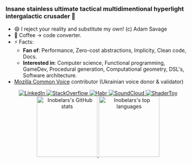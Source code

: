 <!-- 
  inobelar/inobelar is a special repository because its `README.md` (this file) appears on GitHub profile.

  Inspired by great profile-README of https://github.com/Arshiamidos 

  References:
    - Icons sources:
      - https://github.com/simple-icons/simple-icons (https://simpleicons.org)
    - Spaces:
      - https://stackoverflow.com/a/8515417/

  TODO: Bash -> ZSH, CMake + QMake, curl + wget
-->

<!--

#### Development tools:

<p align="center">
  <img alt="C"               height="18px" width="18px" src="https://cdn.jsdelivr.net/npm/simple-icons@v3/icons/c.svg" />
  <img alt="C++"             height="18px" width="18px" src="https://cdn.jsdelivr.net/npm/simple-icons@v3/icons/cplusplus.svg" />
  <img alt="Qt"              height="18px" width="18px" src="https://cdn.jsdelivr.net/npm/simple-icons@v3/icons/qt.svg" />
  <img alt="Lua"             height="18px" width="18px" src="https://cdn.jsdelivr.net/npm/simple-icons@v3/icons/lua.svg" />
  <img alt="WebAssembly"     height="18px" width="18px" src="https://cdn.jsdelivr.net/npm/simple-icons@v3/icons/webassembly.svg" />
  &emsp;
  <img alt="OpenGL"          height="18px" width="18px" src="https://cdn.jsdelivr.net/npm/simple-icons@v3/icons/opengl.svg" />
  &emsp;
  <img alt="Markdown"        height="18px" width="18px" src="https://cdn.jsdelivr.net/npm/simple-icons@v3/icons/markdown.svg" />
  <img alt="LaTeX"           height="18px" width="18px" src="https://cdn.jsdelivr.net/npm/simple-icons@v3/icons/latex.svg" />
</p>

<p align="center">
  <img alt="Linux"           height="18px" width="18px" src="https://cdn.jsdelivr.net/npm/simple-icons@v3/icons/linux.svg" />
  <img alt="X.Org"           height="18px" width="18px" src="https://cdn.jsdelivr.net/npm/simple-icons@v3/icons/x-dot-org.svg" />
  <img alt="GNU"             height="18px" width="18px" src="https://cdn.jsdelivr.net/npm/simple-icons@v3/icons/gnu.svg" />
  <img alt="Debian"          height="18px" width="18px" src="https://cdn.jsdelivr.net/npm/simple-icons@v3/icons/debian.svg" />
  <img alt="Ubuntu"          height="18px" width="18px" src="https://cdn.jsdelivr.net/npm/simple-icons@v3/icons/ubuntu.svg" />
  <img alt="KDE"             height="18px" width="18px" src="https://cdn.jsdelivr.net/npm/simple-icons@v3/icons/kde.svg" />
  &emsp;
  <img alt="Bash"            height="18px" width="18px" src="https://cdn.jsdelivr.net/npm/simple-icons@v3/icons/gnubash.svg" />
  <img alt="Git"             height="18px" width="18px" src="https://cdn.jsdelivr.net/npm/simple-icons@v3/icons/git.svg" />
  <img alt="CMake"           height="18px" width="18px" src="https://cdn.jsdelivr.net/npm/simple-icons@v3/icons/cmake.svg" />
  <img alt="QEMU"            height="18px" width="18px" src="https://cdn.jsdelivr.net/npm/simple-icons@v3/icons/qemu.svg" />
  <img alt="LLVM"            height="18px" width="18px" src="https://cdn.jsdelivr.net/npm/simple-icons@v3/icons/llvm.svg" />
  <img alt="curl"            height="18px" width="18px" src="https://cdn.jsdelivr.net/npm/simple-icons@v3/icons/curl.svg" />
  <img alt="Sublime Text"    height="18px" width="18px" src="https://cdn.jsdelivr.net/npm/simple-icons@v3/icons/sublimetext.svg" />
  &emsp;
  <img alt="Google Chrome"   height="18px" width="18px" src="https://cdn.jsdelivr.net/npm/simple-icons@v3/icons/googlechrome.svg" />
  <img alt="Firefox"         height="18px" width="18px" src="https://cdn.jsdelivr.net/npm/simple-icons@v3/icons/firefoxbrowser.svg" />
  <img alt="Opera"           height="18px" width="18px" src="https://cdn.jsdelivr.net/npm/simple-icons@v3/icons/opera.svg" />
  &emsp;
  <img alt="Adobe Photoshop" height="18px" width="18px" src="https://cdn.jsdelivr.net/npm/simple-icons@v3/icons/adobephotoshop.svg" />
  <img alt="Blender"         height="18px" width="18px" src="https://cdn.jsdelivr.net/npm/simple-icons@v3/icons/blender.svg" />
  <img alt="LibreOffice"     height="18px" width="18px" src="https://cdn.jsdelivr.net/npm/simple-icons@v3/icons/libreoffice.svg" />
  <img alt="VLC"             height="18px" width="18px" src="https://cdn.jsdelivr.net/npm/simple-icons@v3/icons/vlcmediaplayer.svg" />
  <img alt="OBS Studio"      height="18px" width="18px" src="https://cdn.jsdelivr.net/npm/simple-icons@v3/icons/obsstudio.svg" />
</p>

-----

#### Used services:

<p align="center">
  <img alt="Google"          height="18px" width="18px" src="https://cdn.jsdelivr.net/npm/simple-icons@v3/icons/google.svg" />
  <img alt="GMail"           height="18px" width="18px" src="https://cdn.jsdelivr.net/npm/simple-icons@v3/icons/gmail.svg" />
  &emsp;
  <img alt="RSS"             height="18px" width="18px" src="https://cdn.jsdelivr.net/npm/simple-icons@v3/icons/rss.svg" />
  <img alt="Feedly"          height="18px" width="18px" src="https://cdn.jsdelivr.net/npm/simple-icons@v3/icons/feedly.svg" />
  <img alt="Habr"            height="18px" width="18px" src="https://cdn.jsdelivr.net/npm/simple-icons@v3/icons/habr.svg" />
  <img alt="Medium"          height="18px" width="18px" src="https://cdn.jsdelivr.net/npm/simple-icons@v3/icons/medium.svg" />
  <img alt="Dev.to"          height="18px" width="18px" src="https://cdn.jsdelivr.net/npm/simple-icons@v3/icons/dev-dot-to.svg" />
  &emsp;
  <img alt="YouTube"         height="18px" width="18px" src="https://cdn.jsdelivr.net/npm/simple-icons@v3/icons/youtube.svg" />
  <img alt="Vimeo"           height="18px" width="18px" src="https://cdn.jsdelivr.net/npm/simple-icons@v3/icons/vimeo.svg" />
  <img alt="Twitch"          height="18px" width="18px" src="https://cdn.jsdelivr.net/npm/simple-icons@v3/icons/twitch.svg" />
  &emsp;
  <img alt="SoundCloud"      height="18px" width="18px" src="https://cdn.jsdelivr.net/npm/simple-icons@v3/icons/soundcloud.svg" />
  <img alt="Shazam"          height="18px" width="18px" src="https://cdn.jsdelivr.net/npm/simple-icons@v3/icons/shazam.svg" />
  &emsp;
  <img alt="StackOverflow"   height="18px" width="18px" src="https://cdn.jsdelivr.net/npm/simple-icons@v3/icons/stackoverflow.svg" />
  <img alt="GitHub"          height="18px" width="18px" src="https://cdn.jsdelivr.net/npm/simple-icons@v3/icons/github.svg" />
  <img alt="GitLab"          height="18px" width="18px" src="https://cdn.jsdelivr.net/npm/simple-icons@v3/icons/gitlab.svg" />
  <img alt="LinkedIn"        height="18px" width="18px" src="https://cdn.jsdelivr.net/npm/simple-icons@v3/icons/linkedin.svg" />
  &emsp;
  <img alt="Steam"           height="18px" width="18px" src="https://cdn.jsdelivr.net/npm/simple-icons@v3/icons/steam.svg" />
  <img alt="DeviantArt"      height="18px" width="18px" src="https://cdn.jsdelivr.net/npm/simple-icons@v3/icons/deviantart.svg" />
  <img alt="VKontakte"       height="18px" width="18px" src="https://cdn.jsdelivr.net/npm/simple-icons@v3/icons/vk.svg" />
  <img alt="Instagram"       height="18px" width="18px" src="https://cdn.jsdelivr.net/npm/simple-icons@v3/icons/instagram.svg" />
  &emsp;
  <img alt="Telegram"        height="18px" width="18px" src="https://cdn.jsdelivr.net/npm/simple-icons@v3/icons/telegram.svg" />
  <img alt="Skype"           height="18px" width="18px" src="https://cdn.jsdelivr.net/npm/simple-icons@v3/icons/skype.svg" />
</p>

<p align="center">
  <img alt="Android"         height="18px" width="18px" src="https://cdn.jsdelivr.net/npm/simple-icons@v3/icons/android.svg" />
  <img alt="Intel"           height="18px" width="18px" src="https://cdn.jsdelivr.net/npm/simple-icons@v3/icons/intel.svg" />
  <img alt="NVidia"          height="18px" width="18px" src="https://cdn.jsdelivr.net/npm/simple-icons@v3/icons/nvidia.svg" />
  <img alt="Oculus"          height="18px" width="18px" src="https://cdn.jsdelivr.net/npm/simple-icons@v3/icons/oculus.svg" />
  &emsp;
  <img alt="McDonalds"       height="18px" width="18px" src="https://cdn.jsdelivr.net/npm/simple-icons@v3/icons/mcdonalds.svg" />
  <img alt="Pepsi"           height="18px" width="18px" src="https://cdn.jsdelivr.net/npm/simple-icons@v3/icons/pepsi.svg" />
  &emsp;
  <img alt="DHL"             height="18px" width="18px" src="https://cdn.jsdelivr.net/npm/simple-icons@v3/icons/dhl.svg" />
</p>

-----

#### Interested in:

<p align="center">
  <img alt="Haskell"         height="18px" width="18px" src="https://cdn.jsdelivr.net/npm/simple-icons@v3/icons/haskell.svg" />
  <img alt="Rust"            height="18px" width="18px" src="https://cdn.jsdelivr.net/npm/simple-icons@v3/icons/rust.svg" />
  <img alt="Scala"           height="18px" width="18px" src="https://cdn.jsdelivr.net/npm/simple-icons@v3/icons/scala.svg" />
  <img alt="Haxe"            height="18px" width="18px" src="https://cdn.jsdelivr.net/npm/simple-icons@v3/icons/haxe.svg" />
  <img alt="Ruby"            height="18px" width="18px" src="https://cdn.jsdelivr.net/npm/simple-icons@v3/icons/ruby.svg" />
  <img alt="TypeScript"      height="18px" width="18px" src="https://cdn.jsdelivr.net/npm/simple-icons@v3/icons/typescript.svg" />
  &emsp;
  <img alt="WebGL"           height="18px" width="18px" src="https://cdn.jsdelivr.net/npm/simple-icons@v3/icons/webgl.svg" />
</p>

<p align="center">
  <img alt="Flutter"         height="18px" width="18px" src="https://cdn.jsdelivr.net/npm/simple-icons@v3/icons/flutter.svg" />
  <img alt="Jekyll"          height="18px" width="18px" src="https://cdn.jsdelivr.net/npm/simple-icons@v3/icons/jekyll.svg" />
  <img alt="Unreal Engine"   height="18px" width="18px" src="https://cdn.jsdelivr.net/npm/simple-icons@v3/icons/unrealengine.svg" />
  &emsp;
  <img alt="ArchLinux"       height="18px" width="18px" src="https://cdn.jsdelivr.net/npm/simple-icons@v3/icons/archlinux.svg" />
  <img alt="AwesomeWM"       height="18px" width="18px" src="https://cdn.jsdelivr.net/npm/simple-icons@v3/icons/awesomewm.svg" />
  &emsp;
  <img alt="Raspberry Pi"    height="18px" width="18px" src="https://cdn.jsdelivr.net/npm/simple-icons@v3/icons/raspberrypi.svg" />
  <img alt="Arduino"         height="18px" width="18px" src="https://cdn.jsdelivr.net/npm/simple-icons@v3/icons/arduino.svg" />
  &emsp;
  <img alt="Slack"           height="18px" width="18px" src="https://cdn.jsdelivr.net/npm/simple-icons@v3/icons/slack.svg" />
  <img alt="Grafana"         height="18px" width="18px" src="https://cdn.jsdelivr.net/npm/simple-icons@v3/icons/grafana.svg" />
  &emsp;
  <img alt="NeoVim"          height="18px" width="18px" src="https://cdn.jsdelivr.net/npm/simple-icons@v3/icons/neovim.svg" />
  &emsp;
  <img alt="Adobe Illustrator" height="18px" width="18px" src="https://cdn.jsdelivr.net/npm/simple-icons@v3/icons/adobeillustrator.svg" />
  <img alt="Rhinoceros"        height="18px" width="18px" src="https://cdn.jsdelivr.net/npm/simple-icons@v3/icons/rhinoceros.svg" />
  <img alt="Houdini"           height="18px" width="18px" src="https://cdn.jsdelivr.net/npm/simple-icons@v3/icons/houdini.svg" />
  &emsp;
  <img alt="SpaceX"            height="18px" width="18px" src="https://cdn.jsdelivr.net/npm/simple-icons@v3/icons/spacex.svg" />
  <img alt="Tesla"             height="18px" width="18px" src="https://cdn.jsdelivr.net/npm/simple-icons@v3/icons/tesla.svg" />
</p>

-->

### Insane stainless ultimate tactical multidimentional hyperlight intergalactic crusader 🚀

- 😄 I reject your reality and substitute my own! (c) Adam Savage
- 🔨 Coffee → code converter.
- ⚡ Facts:
  - **Fan of**: Performance, Zero-cost abstractions, Implicity, Clean code, Docs.
  - **Interested in**: Computer science, Functional programming, GameDev, Procedural generation, Computational geometry, DSL's, Software architecture.
- [Mozilla Common Voice](https://commonvoice.mozilla.org/) contributor (Ukrainian voice donor & validator)

<!-- Socials
  Badges from: https://shields.io/
  Colors and icons from: https://simpleicons.org/ 
-->
<div align="center">
  <a href="https://www.linkedin.com/in/yurii-nakonechnyi/"> 
    <img alt="LinkedIn" src="https://img.shields.io/badge/LinkedIn-0077B5?style=for-the-badge&logo=linkedin&logoColor=white" />
  </a>
  <a href="https://stackoverflow.com/users/13057514/inobelar"> 
    <img alt="StackOverflow" src="https://img.shields.io/badge/StackOverflow-f58025?style=for-the-badge&logo=stackoverflow&logoColor=white" /> 
  </a>
  <a href="https://habr.com/ru/users/Inobelar/"> 
    <img alt="Habr" src="https://img.shields.io/badge/Habr-65A3BE?style=for-the-badge&logo=habr&logoColor=white" />
  </a>
  <a href="https://soundcloud.com/user-948539125/sets"> 
    <img alt="SoundCloud" src="https://img.shields.io/badge/SoundCloud-FF3300?style=for-the-badge&logo=soundcloud&logoColor=white" />
  </a>
  <a href="https://www.shadertoy.com/user/inobelar"> 
    <img alt="ShaderToy" src="https://img.shields.io/badge/ShaderToy-909090?style=for-the-badge&logo=shadertoy&logoColor=white" />
  </a>
</div>

<!-- Status codes 

  Notice: special restriction by height - to make blocks look the same

  User stats     is rendered in: 420x175
  Language stats is rendered in: 300x165

  that's why, we choose 165px height for both pictures (to not enlarge smaller up to 175)
-->
<div align="center">
  <a href="https://github.com/anuraghazra/github-readme-stats">
    <img alt="Inobelars's GitHub stats"  height="165"  src="https://github-readme-stats.vercel.app/api?username=inobelar&show_icons=true&theme=react&rank_icon=github" />
    <img alt="Inobelars's top languages" height="165" src="https://github-readme-stats.vercel.app/api/top-langs/?username=inobelar&theme=react&layout=compact" />
  </a>
</div>

<!--
**inobelar/inobelar** is a ✨ _special_ ✨ repository because its `README.md` (this file) appears on your GitHub profile.

Here are some ideas to get you started:

- 🔭 I’m currently working on ...
- 🌱 I’m currently learning ...
- 👯 I’m looking to collaborate on ...
- 🤔 I’m looking for help with ...
- 💬 Ask me about ...
- 📫 How to reach me: ...
- 😄 Pronouns: ...
- ⚡ Fun fact: ...
-->
